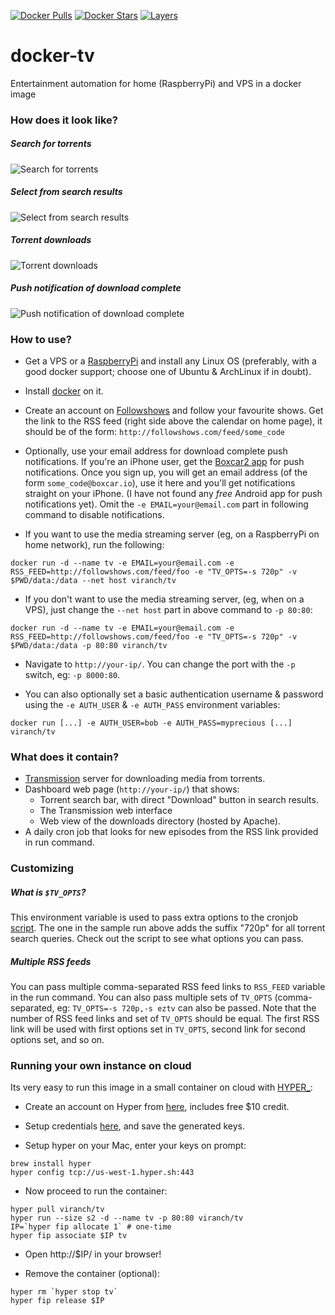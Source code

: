 [![Docker Pulls](https://img.shields.io/docker/pulls/viranch/tv.svg?maxAge=604800)](https://hub.docker.com/r/viranch/tv/) [![Docker Stars](https://img.shields.io/docker/stars/viranch/tv.svg?maxAge=604800)](https://hub.docker.com/r/viranch/tv/) [![Layers](https://images.microbadger.com/badges/image/viranch/tv.svg)](https://hub.docker.com/r/viranch/tv/)

# docker-tv
Entertainment automation for home (RaspberryPi) and VPS in a docker image

### How does it look like?

##### Search for torrents
![Search for torrents](https://raw.githubusercontent.com/viranch/docker-tv/master/screenshots/ss1.png)
##### Select from search results
![Select from search results](https://raw.githubusercontent.com/viranch/docker-tv/master/screenshots/ss2.png)
##### Torrent downloads
![Torrent downloads](https://raw.githubusercontent.com/viranch/docker-tv/master/screenshots/ss3.png)
##### Push notification of download complete
![Push notification of download complete](https://raw.githubusercontent.com/viranch/docker-tv/master/screenshots/ss4.jpg)

### How to use?

- Get a VPS or a [RaspberryPi](http://www.raspberrypi.org/) and install any Linux OS (preferably, with a good docker support; choose one of Ubuntu & ArchLinux if in doubt).

- Install [docker](https://docs.docker.com/installation/#installation) on it.

- Create an account on [Followshows](http://followshows.com/) and follow your favourite shows. Get the link to the RSS feed (right side above the calendar on home page), it should be of the form: `http://followshows.com/feed/some_code`

- Optionally, use your email address for download complete push notifications.  If you're an iPhone user, get the [Boxcar2 app](https://boxcar.io/client) for push notifications. Once you sign up, you will get an email address (of the form `some_code@boxcar.io`), use it here and you'll get notifications straight on your iPhone. (I have not found any _free_ Android app for push notifications yet). Omit the `-e EMAIL=your@email.com` part in following command to disable notifications.

- If you want to use the media streaming server (eg, on a RaspberryPi on home network), run the following:
```
docker run -d --name tv -e EMAIL=your@email.com -e RSS_FEED=http://followshows.com/feed/foo -e "TV_OPTS=-s 720p" -v $PWD/data:/data --net host viranch/tv
```
- If you don't want to use the media streaming server, (eg, when on a VPS), just change the `--net host` part in above command to `-p 80:80`:
```
docker run -d --name tv -e EMAIL=your@email.com -e RSS_FEED=http://followshows.com/feed/foo -e "TV_OPTS=-s 720p" -v $PWD/data:/data -p 80:80 viranch/tv
```
- Navigate to `http://your-ip/`. You can change the port with the `-p` switch, eg: `-p 8000:80`.

- You can also optionally set a basic authentication username & password using the `-e AUTH_USER` & `-e AUTH_PASS` environment variables:
```
docker run [...] -e AUTH_USER=bob -e AUTH_PASS=myprecious [...] viranch/tv
```

### What does it contain?

- [Transmission](http://www.transmissionbt.com/) server for downloading media from torrents.
- Dashboard web page (`http://your-ip/`) that shows:
  - Torrent search bar, with direct "Download" button in search results.
  - The Transmission web interface
  - Web view of the downloads directory (hosted by Apache).
- A daily cron job that looks for new episodes from the RSS link provided in run command.

### Customizing

##### What is `$TV_OPTS`?

This environment variable is used to pass extra options to the cronjob [script](https://github.com/viranch/docker-tv/blob/master/assets/tv.sh). The one in the sample run above adds the suffix "720p" for all torrent search queries.
 Check out the script to see what options you can pass.

##### Multiple RSS feeds

You can pass multiple comma-separated RSS feed links to `RSS_FEED` variable in the run command.
You can also pass multiple sets of `TV_OPTS` (comma-separated, eg: `TV_OPTS=-s 720p,-s eztv` can also be passed.
Note that the number of RSS feed links and set of `TV_OPTS` should be equal. The first RSS link will be used with first options set in `TV_OPTS`, second link for second options set, and so on.

### Running your own instance on cloud

Its very easy to run this image in a small container on cloud with [HYPER_](https://hyper.sh/):

- Create an account on Hyper from [here](https://console.hyper.sh/register/invite/aMwmwDQ8dPcbKmzMqY2KCdrLgw4xd9sd), includes free $10 credit.

- Setup credentials [here](https://console.hyper.sh/account/credential), and save the generated keys.

- Setup hyper on your Mac, enter your keys on prompt:
```
brew install hyper
hyper config tcp://us-west-1.hyper.sh:443
```

- Now proceed to run the container:
```
hyper pull viranch/tv
hyper run --size s2 -d --name tv -p 80:80 viranch/tv
IP=`hyper fip allocate 1` # one-time
hyper fip associate $IP tv
```

- Open http://$IP/ in your browser!

- Remove the container (optional):
```
hyper rm `hyper stop tv`
hyper fip release $IP
```
